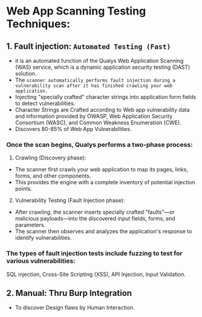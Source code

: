 # Web App Scanning Testing Techniques:

## 1. Fault injection: `Automated Testing (Fast)`
- it is an automated function of the Qualys Web Application Scanning (WAS) service, which is a dynamic application security testing (DAST) solution.
- The `scanner automatically performs fault injection during a vulnerability scan after it has finished crawling your web application.`
- Injecting "specially crafted" character strings into application form fields to detect vulnerabilities. 
- Character Strings are Crafted according to Web app vulnerability data and information provided by OWASP, Web Application Security Consortium (WASC), and Common Weakness Enumeration (CWE).
- Discovers 80-85% of Web App Vulnerabilities.

### Once the scan begins, Qualys performs a two-phase process:
1) Crawling (Discovery phase): 
- The scanner first crawls your web application to map its pages, links, forms, and other components. 
- This provides the engine with a complete inventory of potential injection points.

2) Vulnerability Testing (Fault Injection phase): 
- After crawling, the scanner inserts specially crafted "faults"—or malicious payloads—into the discovered input fields, forms, and parameters. 
- The scanner then observes and analyzes the application's response to identify vulnerabilities. 

### The types of fault injection tests include fuzzing to test for various vulnerabilities: 
SQL injection, Cross-Site Scripting (XSS), API Injection, Input Validation. 

## 2. Manual: Thru Burp Integration
- To discover Design flaws by Human Interaction.